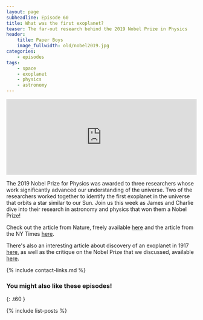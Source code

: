 ```yaml
---
layout: page
subheadline: Episode 60
title: What was the first exoplanet?
teaser: The far-out research behind the 2019 Nobel Prize in Physics
header:
    title: Paper Boys
    image_fullwidth: old/nobel2019.jpg
categories:
    - episodes
tags:
    - space
    - exoplanet
    - physics
    - astronomy
---
```


<iframe src="https://pinecast.com/player/449356d1-dd7d-4056-9961-f798e399ac5d?theme=thick" seamless height="200" style="border:0" class="pinecast-embed" frameborder="0" width="100%"></iframe>

The 2019 Nobel Prize for Physics was awarded to three researchers whose work significantly advanced our understanding of the universe. Two of the researchers worked together to identify the first exoplanet in the universe that orbits a star similar to our Sun. Join us this week as James and Charlie dive into their research in astronomy and physics that won them a Nobel Prize!

	
Check out the article from Nature, freely available [here](https://web.pa.msu.edu/courses/2011spring/AST208/mayorQueloz.pdf) and the article from the NY Times [here](https://www.nytimes.com/2019/10/08/science/nobel-physics.html).

There's also an interesting article about discovery of an exoplanet in 1917 [here](https://www.jpl.nasa.gov/news/news.php?feature=6991), as well as the critique on the Nobel Prize that we discussed, available [here](https://getpocket.com/explore/item/the-absurdity-of-the-nobel-prizes-in-science?utm_source=pocket-newtab).

{% include contact-links.md %}

### You might also like these episodes!
{: .t60 }

{% include list-posts %}
